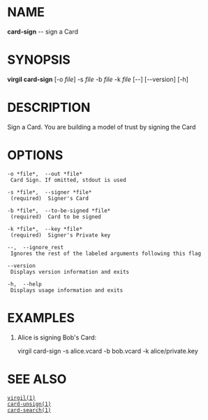 NAME
====

**card-sign** -- sign a Card

SYNOPSIS
========

**virgil card-sign** \[-o *file*\] -s *file* -b *file* -k *file* \[--\]
\[--version\] \[-h\]

DESCRIPTION
===========

Sign a Card. You are building a model of trust by signing the Card

OPTIONS
=======

    -o *file*,  --out *file*
     Card Sign. If omitted, stdout is used

    -s *file*,  --signer *file*
     (required)  Signer's Card

    -b *file*,  --to-be-signed *file*
     (required)  Card to be signed

    -k *file*,  --key *file*
     (required)  Signer's Private key

    --,  --ignore_rest
     Ignores the rest of the labeled arguments following this flag

    --version
     Displays version information and exits

    -h,  --help
     Displays usage information and exits

EXAMPLES
========

1.  Alice is signing Bob's Card:

    virgil card-sign -s alice.vcard -b bob.vcard -k alice/private.key

SEE ALSO
========

[`virgil(1)`](../markdown/virgil.1.md)  
[`card-unsign(1)`](../markdown/card-unsign.1.md)  
[`card-search(1)`](../markdown/card-search.1.md)
